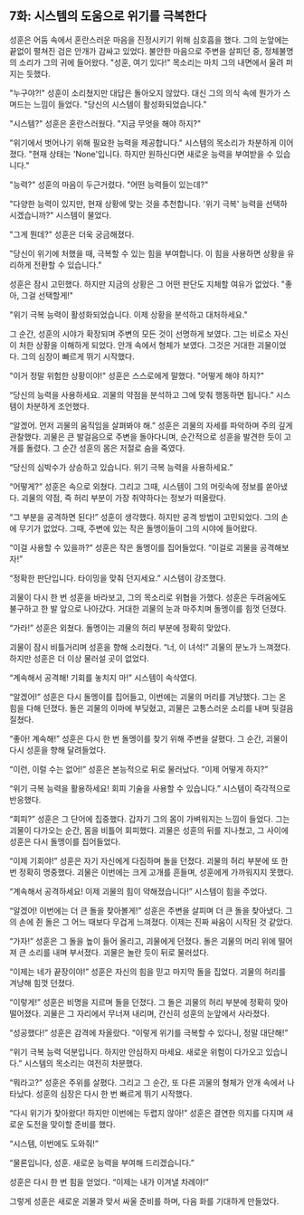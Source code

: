 ## 7화: 시스템의 도움으로 위기를 극복한다

성훈은 어둠 속에서 혼란스러운 마음을 진정시키기 위해 심호흡을 했다. 그의 눈앞에는 끝없이 펼쳐진 검은 안개가 감싸고 있었다. 불안한 마음으로 주변을 살피던 중, 정체불명의 소리가 그의 귀에 들어왔다. "성훈, 여기 있다!" 목소리는 마치 그의 내면에서 울려 퍼지는 듯했다.

"누구야?!" 성훈이 소리쳤지만 대답은 돌아오지 않았다. 대신 그의 의식 속에 뭔가가 스며드는 느낌이 들었다. "당신의 시스템이 활성화되었습니다."

"시스템?" 성훈은 혼란스러웠다. "지금 무엇을 해야 하지?"

"위기에서 벗어나기 위해 필요한 능력을 제공합니다." 시스템의 목소리가 차분하게 이어졌다. "현재 상태는 'None'입니다. 하지만 원하신다면 새로운 능력을 부여받을 수 있습니다."

"능력?" 성훈의 마음이 두근거렸다. "어떤 능력들이 있는데?"

"다양한 능력이 있지만, 현재 상황에 맞는 것을 추천합니다. '위기 극복' 능력을 선택하시겠습니까?" 시스템이 물었다.

"그게 뭔데?" 성훈은 더욱 궁금해졌다.

"당신이 위기에 처했을 때, 극복할 수 있는 힘을 부여합니다. 이 힘을 사용하면 상황을 유리하게 전환할 수 있습니다."

성훈은 잠시 고민했다. 하지만 지금의 상황은 그 어떤 판단도 지체할 여유가 없었다. "좋아, 그걸 선택할게!"

"위기 극복 능력이 활성화되었습니다. 이제 상황을 분석하고 대처하세요."

그 순간, 성훈의 시야가 확장되며 주변의 모든 것이 선명하게 보였다. 그는 비로소 자신이 처한 상황을 이해하게 되었다. 안개 속에서 형체가 보였다. 그것은 거대한 괴물이었다. 그의 심장이 빠르게 뛰기 시작했다.

"이거 정말 위험한 상황이야!" 성훈은 스스로에게 말했다. "어떻게 해야 하지?"

“당신의 능력을 사용하세요. 괴물의 약점을 분석하고 그에 맞춰 행동하면 됩니다.” 시스템이 차분하게 조언했다.

“알겠어. 먼저 괴물의 움직임을 살펴봐야 해.” 성훈은 괴물의 자세를 파악하며 주의 깊게 관찰했다. 괴물은 큰 발걸음으로 주변을 돌아다니며, 순간적으로 성훈을 발견한 듯이 고개를 돌렸다. 그 순간 성훈의 몸은 저절로 숨을 죽였다.

“당신의 심박수가 상승하고 있습니다. 위기 극복 능력을 사용하세요.” 

“어떻게?” 성훈은 속으로 외쳤다. 그리고 그때, 시스템이 그의 머릿속에 정보를 쏟아냈다. 괴물의 약점, 즉 허리 부분이 가장 취약하다는 정보가 떠올랐다.

“그 부분을 공격하면 된다!” 성훈이 생각했다. 하지만 공격 방법이 고민되었다. 그의 손에 무기가 없었다. 그때, 주변에 있는 작은 돌멩이들이 그의 시야에 들어왔다.

“이걸 사용할 수 있을까?” 성훈은 작은 돌멩이를 집어들었다. “이걸로 괴물을 공격해보자!”

“정확한 판단입니다. 타이밍을 맞춰 던지세요.” 시스템이 강조했다.

괴물이 다시 한 번 성훈을 바라보고, 그의 목소리로 위협을 가했다. 성훈은 두려움에도 불구하고 한 발 앞으로 나아갔다. 거대한 괴물의 눈과 마주치며 돌멩이를 힘껏 던졌다.

“가라!” 성훈은 외쳤다. 돌멩이는 괴물의 허리 부분에 정확히 맞았다.

괴물이 잠시 비틀거리며 성훈을 향해 소리쳤다. “너, 이 녀석!” 괴물의 분노가 느껴졌다. 하지만 성훈은 더 이상 물러설 곳이 없었다.

“계속해서 공격해! 기회를 놓치지 마!” 시스템이 속삭였다.

“알겠어!” 성훈은 다시 돌멩이를 집어들고, 이번에는 괴물의 머리를 겨냥했다. 그는 온 힘을 다해 던졌다. 돌은 괴물의 이마에 부딪혔고, 괴물은 고통스러운 소리를 내며 뒷걸음질쳤다.

“좋아! 계속해!” 성훈은 다시 한 번 돌멩이를 찾기 위해 주변을 살폈다. 그 순간, 괴물이 다시 성훈을 향해 달려들었다.

“이런, 이럴 수는 없어!” 성훈은 본능적으로 뒤로 물러났다. “이제 어떻게 하지?”

“위기 극복 능력을 활용하세요! 회피 기술을 사용할 수 있습니다.” 시스템이 즉각적으로 반응했다.

“회피?” 성훈은 그 단어에 집중했다. 갑자기 그의 몸이 가벼워지는 느낌이 들었다. 그는 괴물이 다가오는 순간, 몸을 비틀어 회피했다. 괴물은 성훈의 뒤를 지나쳤고, 그 사이에 성훈은 다시 돌멩이를 집어들었다.

“이제 기회야!” 성훈은 자기 자신에게 다짐하며 돌을 던졌다. 괴물의 허리 부분에 또 한 번 정확히 명중했다. 괴물은 이번에는 크게 고개를 흔들며, 성훈에게 가까워지지 못했다.

“계속해서 공격하세요! 이제 괴물의 힘이 약해졌습니다!” 시스템이 힘을 주었다.

“알겠어! 이번에는 더 큰 돌을 찾아볼게!” 성훈은 주변을 살피며 더 큰 돌을 찾아냈다. 그의 손에 쥔 돌은 그 어느 때보다 무겁게 느껴졌다. 이제는 진짜 싸움이 시작된 것 같았다.

“가자!” 성훈은 그 돌을 높이 들어 올리고, 괴물에게 던졌다. 돌은 괴물의 머리 위에 떨어져 큰 소리를 내며 부서졌다. 괴물은 놀란 듯이 뒤로 물러섰다.

“이제는 네가 끝장이야!” 성훈은 자신의 힘을 믿고 마지막 돌을 집었다. 괴물의 허리를 겨냥해 힘껏 던졌다. 

“이렇게!” 성훈은 비명을 지르며 돌을 던졌다. 그 돌은 괴물의 허리 부분에 정확히 맞아 떨어졌다. 괴물은 그 자리에서 무너져 내리며, 간신히 성훈의 눈앞에서 사라졌다.

“성공했다!” 성훈은 감격에 차올랐다. “이렇게 위기를 극복할 수 있다니, 정말 대단해!”

“위기 극복 능력 덕분입니다. 하지만 안심하지 마세요. 새로운 위험이 다가오고 있습니다.” 시스템의 목소리는 여전히 차분했다.

“뭐라고?” 성훈은 주위를 살폈다. 그리고 그 순간, 또 다른 괴물의 형체가 안개 속에서 나타났다. 성훈의 심장은 다시 한 번 빠르게 뛰기 시작했다.

“다시 위기가 찾아왔다! 하지만 이번에는 두렵지 않아!” 성훈은 결연한 의지를 다지며 새로운 도전을 맞이할 준비를 했다. 

“시스템, 이번에도 도와줘!” 

“물론입니다, 성훈. 새로운 능력을 부여해 드리겠습니다.”

성훈은 다시 한 번 힘을 얻었다. “이제는 내가 이겨낼 차례야!”

그렇게 성훈은 새로운 괴물과 맞서 싸울 준비를 하며, 다음 화를 기대하게 만들었다.